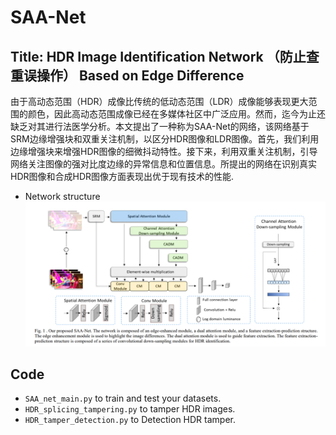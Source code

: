 # SAA-Net

## Title: HDR Image Identification Network （防止查重误操作） Based on Edge Difference

由于高动态范围（HDR）成像比传统的低动态范围（LDR）成像能够表现更大范围的颜色，因此高动态范围成像已经在多媒体社区中广泛应用。然而，迄今为止还缺乏对其进行法医学分析。本文提出了一种称为SAA-Net的网络，该网络基于SRM边缘增强块和双重关注机制，以区分HDR图像和LDR图像。首先，我们利用边缘增强块来增强HDR图像的细微抖动特性。接下来，利用双重关注机制，引导网络关注图像的强对比度边缘的异常信息和位置信息。所提出的网络在识别真实HDR图像和合成HDR图像方面表现出优于现有技术的性能.

- Network structure
  ![](https://github.com/yrs97/SAA-Net/blob/main/image/SAA-Net.png)

## Code
  - `SAA_net_main.py` to train and test your datasets.
  - `HDR_splicing_tampering.py` to tamper HDR images.
  - `HDR_tamper_detection.py` to Detection HDR tamper.
